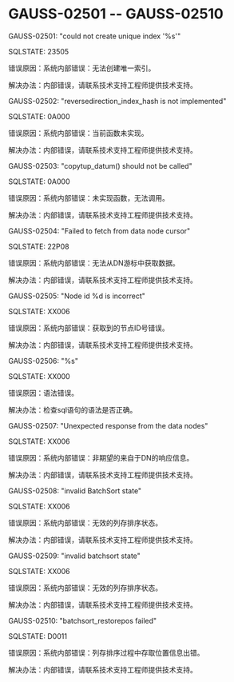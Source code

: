 # GAUSS-02501 -- GAUSS-02510<a name="ZH-CN_TOPIC_0302073393"></a>

GAUSS-02501: "could not create unique index '%s'"

SQLSTATE: 23505

错误原因：系统内部错误：无法创建唯一索引。

解决办法：内部错误，请联系技术支持工程师提供技术支持。

GAUSS-02502: "reversedirection\_index\_hash is not implemented"

SQLSTATE: 0A000

错误原因：系统内部错误：当前函数未实现。

解决办法：内部错误，请联系技术支持工程师提供技术支持。

GAUSS-02503: "copytup\_datum\(\) should not be called"

SQLSTATE: 0A000

错误原因：系统内部错误：未实现函数，无法调用。

解决办法：内部错误，请联系技术支持工程师提供技术支持。

GAUSS-02504: "Failed to fetch from data node cursor"

SQLSTATE: 22P08

错误原因：系统内部错误：无法从DN游标中获取数据。

解决办法：内部错误，请联系技术支持工程师提供技术支持。

GAUSS-02505: "Node id %d is incorrect"

SQLSTATE: XX006

错误原因：系统内部错误：获取到的节点ID号错误。

解决办法：内部错误，请联系技术支持工程师提供技术支持。

GAUSS-02506: "%s"

SQLSTATE: XX000

错误原因：语法错误。

解决办法：检查sql语句的语法是否正确。

GAUSS-02507: "Unexpected response from the data nodes"

SQLSTATE: XX006

错误原因：系统内部错误：非期望的来自于DN的响应信息。

解决办法：内部错误，请联系技术支持工程师提供技术支持。

GAUSS-02508: "invalid BatchSort state"

SQLSTATE: XX006

错误原因：系统内部错误：无效的列存排序状态。

解决办法：内部错误，请联系技术支持工程师提供技术支持。

GAUSS-02509: "invalid batchsort state"

SQLSTATE: XX006

错误原因：系统内部错误：无效的列存排序状态。

解决办法：内部错误，请联系技术支持工程师提供技术支持。

GAUSS-02510: "batchsort\_restorepos failed"

SQLSTATE: D0011

错误原因：系统内部错误：列存排序过程中存取位置信息出错。

解决办法：内部错误，请联系技术支持工程师提供技术支持。
